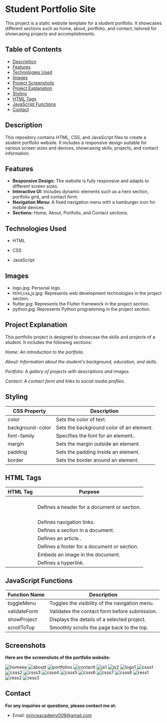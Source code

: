 # Student Portfolio Site

This project is a static website template for a student portfolio. It showcases different sections such as home, about, portfolio, and contact, tailored for showcasing projects and accomplishments.

## Table of Contents

- [Description](#Description)
- [Features](#features)
- [Technologies Used](#technologies-used)
- [Images](#Images)
- [Project Screenshots](#project-screenshots)
- [Project Explanation ](#project-explanation)
- [Styling](#Styling)
- [HTML Tags](#HTMLTags)
- [JavaScript Functions](#JavaScriptFunctions)
- [Contact](#contact)

## Description

This repository contains HTML, CSS, and JavaScript files to create a student portfolio website. It includes a responsive design suitable for various screen sizes and devices, showcasing skills, projects, and contact information.

## Features

- **Responsive Design:** The website is fully responsive and adapts to different screen sizes.
- **Interactive UI:** Includes dynamic elements such as a hero section, portfolio grid, and contact form.
- **Navigation Menu:** A fixed navigation menu with a hamburger icon for mobile devices.
- **Sections:** Home, About, Portfolio, and Contact sections.

 
## Technologies Used
+ HTML
- CSS
* JavaScript

## Images

* logo.jpg: Personal logo.
* html,css,js.jpg: Represents web development technologies in the project section.
* flutter.jpg: Represents the Flutter framework in the project section.
* python.jpg: Represents Python programming in the project section.

## Project Explanation

This portfolio project is designed to showcase the skills and projects of a student. It includes the following sections:

*Home: An introduction to the portfolio.*

*About: Information about the student's background, education, and skills.*

*Portfolio: A gallery of projects with descriptions and images.*

*Contact: A contact form and links to social media profiles.*

## Styling

| CSS Property | Description |
| ------ | ----------- |
| color   | 	Sets the color of text. |
| background-color| Sets the background color of an element.|
| font-family| Specifies the font for an element.. |
| margin| Sets the margin outside an element. |
| padding| Sets the padding inside an element. |
| border| Sets the border around an element.|

## HTML Tags

| HTML Tag | Purpose |
| ------ | ----------- |
| <header>   | Defines a header for a document or section.	|
| <nav>| Defines navigation links.|
| <section>| Defines a section in a document. |
| <article>|Defines an article.. |
| <footer>| 	Defines a footer for a document or section.|
| <img>| Embeds an image in the document.|
| <a>| Defines a hyperlink.|

## JavaScript Functions

| Function Name | Description |
| ------ | ----------- |
| toggleMenu   | 	Toggles the visibility of the navigation menu.	|
| validateForm| 	Validates the contact form before submission.|
| showProject| 	Displays the details of a selected project. |
| scrollToTop | Smoothly scrolls the page back to the top. |

## Screenshots

**Here are the screenshots of the portfolio website:**

![homeee](https://github.com/swethasundar009/student-portfolio-website/assets/173354268/9c196681-393f-49af-9e7e-3ee07825d71e)
![aboutt](https://github.com/swethasundar009/student-portfolio-website/assets/173354268/d5109559-329a-4b03-be1f-d46595b7064d)
![portfolioo](https://github.com/swethasundar009/student-portfolio-website/assets/173354268/ef749c8a-18bf-4dd1-8926-7eeaba05011f)
![contactt](https://github.com/swethasundar009/student-portfolio-website/assets/173354268/24304903-149d-4541-a65b-59242790c374)
![js1](https://github.com/swethasundar009/student-portfolio-website/assets/173354268/3264b92c-9fad-42fc-a6e6-f26f7b8b52f1)
![js2](https://github.com/swethasundar009/student-portfolio-website/assets/173354268/fa323436-f13a-4390-be43-007e0c4bed19)
![logo1](https://github.com/swethasundar009/student-portfolio-website/assets/173354268/2c1425f7-d379-479d-bf45-cb7e584fc29d)
![csss1](https://github.com/swethasundar009/student-portfolio-website/assets/173354268/29d1106f-dea9-44bd-b40f-1d1be4412493)
![csss2](https://github.com/swethasundar009/student-portfolio-website/assets/173354268/4a1583b6-286a-4888-b328-ba13c9d4de7d)
![csss3](https://github.com/swethasundar009/student-portfolio-website/assets/173354268/908b0359-ff76-4254-88c9-f0b6dfbd4791)
![csss4](https://github.com/swethasundar009/student-portfolio-website/assets/173354268/dace0f9c-4478-492c-a076-9c5c8b33b1f6)
![csss5](https://github.com/swethasundar009/student-portfolio-website/assets/173354268/a08e6cd5-6149-43b4-a65b-dcd8350ff74e)
![csss6](https://github.com/swethasundar009/student-portfolio-website/assets/173354268/ce5d834f-06ab-493d-94c1-fc92f4d564e3)
![csss7](https://github.com/swethasundar009/student-portfolio-website/assets/173354268/2635f1d5-7d2d-4db0-8a0f-44cc8f54f44f)
![csss8](https://github.com/swethasundar009/student-portfolio-website/assets/173354268/9745bce9-0e86-4edb-9e88-39b0c3a8a01e)
![ress1](https://github.com/swethasundar009/student-portfolio-website/assets/173354268/38d28bb0-0560-4c12-991a-9e4c55c78fb5)
![ress2](https://github.com/swethasundar009/student-portfolio-website/assets/173354268/62099a4f-82a4-4388-8b0c-07977538432e)
![ress3](https://github.com/swethasundar009/student-portfolio-website/assets/173354268/9428340f-5fb8-48df-8f24-8221b8ee36df)


## Contact

**For any inquiries or questions, please contact me at:**

* Email: princeacademy009@gmail.com

	
	
	








